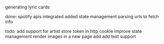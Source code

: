  generating lyric cards
 
 done:
 spotify apis integrated
 added state management 
 parsing urls to fetch info

 todo:
 add support for artist
 store token in http cookie
 improve state management 
 render images in a new page
 add add text support
 